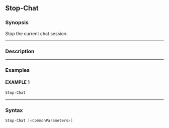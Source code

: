 Stop-Chat
---------




### Synopsis
Stop the current chat session.



---


### Description


---


### Examples
#### EXAMPLE 1
```PowerShell
Stop-Chat
```



---


### Syntax
```PowerShell
Stop-Chat [<CommonParameters>]
```

